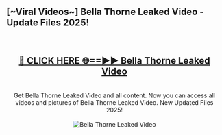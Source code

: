 <h2>[~Viral Videos~] Bella Thorne Leaked Video - Update Files 2025!</h2>
<br>
<div align="center">
<h2><a href="https://betterlinks.top/A2PfLJ" rel="nofollow">🔴 CLICK HERE 🌐==►► Bella Thorne Leaked Video</a></h2>
<br>
Get Bella Thorne Leaked Video and all content. Now you can access all videos and pictures of Bella Thorne Leaked Video. New Updated Files 2025!
<br>
<br>
<a href="https://betterlinks.top/A2PfLJ" rel="nofollow" data-target="animated-image.originalLink"><img src="https://i.ibb.co.com/WyWwxjT/player-gif2.gif" alt="Bella Thorne Leaked Video" style="max-width: 100%; display: inline-block;" data-target="animated-image.originalImage"></a>
</div>
<br>
